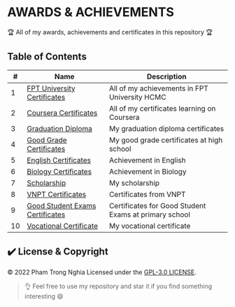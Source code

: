 # AWARDS & ACHIEVEMENTS

🏆 All of my awards, achievements and certificates in this repository 🏆

## Table of Contents
#| Name | Description 
-| ---- | ----------- 
1| [FPT University Certificates](./1-fpt-university) | All of my achievements in FPT University HCMC
2| [Coursera Certificates](./2-coursera-certificate) | All of my certificates learning on Coursera
3| [Graduation Diploma](./3-graduation) | My graduation diploma certificates
4| [Good Grade Certificates](./4-good-grade-high-school) | My good grade certificates at high school
5| [English Certificates](./5-english) | Achievement in English
6| [Biology Certificates](./6-biology) | Achievement in Biology
7| [Scholarship](./7-scholarship) | My scholarship
8| [VNPT Certificates](./8-vnpt-certificate) | Certificates from VNPT
9| [Good Student Exams Certificates](./9-good-student-exams-primary-school) | Certificates for Good Student Exams at primary school
10| [Vocational Certificate](./9-vocational-certificate) | My vocational certificate

## ✔️ License & Copyright
&copy; 2022 Pham Trong Nghia Licensed under the [GPL-3.0 LICENSE](https://github.com/ptnghia3502/object-oriented-programming/blob/main/README.md).

> 👌 Feel free to use my repository and star it if you find something interesting 😄
